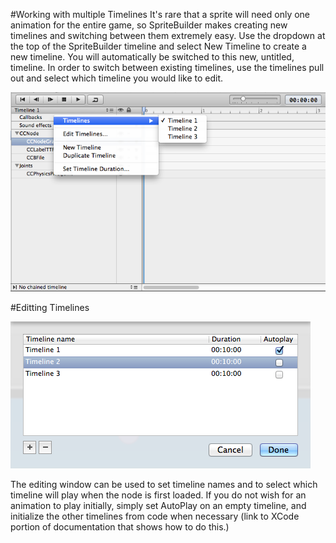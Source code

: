 
#Working with multiple Timelines
It's rare that a sprite will need only one animation for the entire game, so SpriteBuilder makes creating new timelines and switching between them extremely easy.  Use the dropdown at the top of the SpriteBuilder timeline and select New Timeline to create a new timeline.  You will automatically be switched to this new, untitled, timeline.  In order to switch between existing timelines, use the timelines pull out and select which timeline you would like to edit.

![img](../_images/editor/timeline-select-timeline-context-menu.png)

#Editting Timelines

![img](../_images/editor/timeline-edit-dialog.png)

The editing window can be used to set timeline names and to select which timeline will play when the node is first loaded.  If you do not wish for an animation to play initially, simply set AutoPlay on an empty timeline, and initialize the other timelines from code when necessary (link to XCode portion of documentation that shows how to do this.)